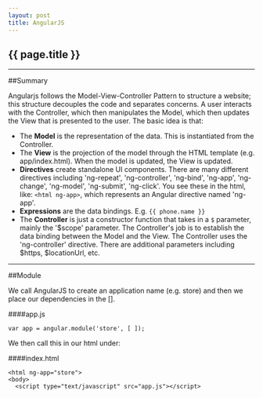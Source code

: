 ```yaml
---
layout: post
title: AngularJS
---
```


## {{ page.title }}

- - - -

##Summary

Angularjs follows the Model-View-Controller Pattern to structure a website; this structure decouples the code and separates concerns.  A user interacts with the Controller, which then manipulates the Model, which then updates the View that is presented to the user.  The basic idea is that:

*  The __Model__ is the representation of the data.  This is instantiated from the Controller.
*  The __View__ is the projection of the model through the HTML template (e.g. app/index.html).  When the model is updated, the View is updated.
  *  __Directives__ create standalone UI components.  There are many different directives including 'ng-repeat', 'ng-controller', 'ng-bind', 'ng-app', 'ng-change', 'ng-model', 'ng-submit', 'ng-click'.  You see these in the html, like: `<html ng-app>`, which represents an Angular directive named 'ng-app'.
  *  __Expressions__ are the data bindings.  E.g. `{{ phone.name }}`
*  The __Controller__ is just a constructor function that takes in a `$` parameter, mainly the '$scope' parameter.  The Controller's job is to establish the data binding between the Model and the View.  The Controller uses the 'ng-controller' directive.  There are additional parameters including $https, $locationUrl, etc.

- - - -

##Module

We call AngularJS to create an application name (e.g. store) and then we place our dependencies in the [].

####app.js

    var app = angular.module('store', [ ]);

We then call this in our html under:

####index.html

    <html ng-app="store">
    <body>
      <script type="text/javascript" src="app.js"></script>